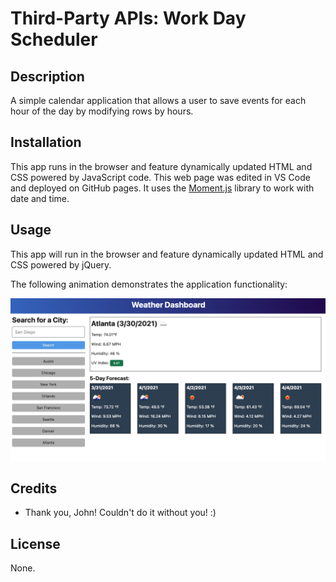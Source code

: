 # Third-Party APIs: Work Day Scheduler

## Description

A simple calendar application that allows a user to save events for each hour of the day by modifying rows by hours.

## Installation

This app runs in the browser and feature dynamically updated HTML and CSS powered by JavaScript code. This web page was edited in VS Code and deployed on GitHub pages. It uses the [Moment.js](https://momentjs.com/) library to work with date and time.

## Usage

This app will run in the browser and feature dynamically updated HTML and CSS powered by jQuery.

The following animation demonstrates the application functionality:

![A user clicks on slots on the color-coded calendar and edits the events.](./assets/img/screenshot.png)

## Credits

- Thank you, John! Couldn't do it without you! :)

## License

None.